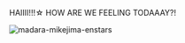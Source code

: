 HAIIII!!!☆ HOW ARE WE FEELING TODAAAY?!

![madara-mikejima-enstars](https://github.com/user-attachments/assets/689b7d95-f20c-4b74-910f-06cc80e477a2)

